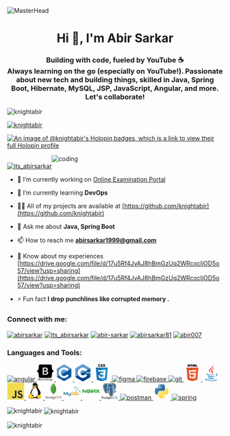 ![MasterHead](https://media.licdn.com/dms/image/C5616AQHdAZwmlt3-MQ/profile-displaybackgroundimage-shrink_200_800/0/1628742030836?e=2147483647&v=beta&t=-EQU_CDIBdknkrwEb5j8j7tnMPunCxBw85L684qWg_k)
<h1 align="center">Hi 👋, I'm Abir Sarkar</h1>
<h3 align="center">Building with code, fueled by YouTube ☕️ <br/> Always learning on the go (especially on YouTube!). Passionate about new tech and building things, skilled in Java, Spring Boot, Hibernate, MySQL, JSP, JavaScript, Angular, and more. Let's collaborate!</h3>

<p align="left"> <img src="https://komarev.com/ghpvc/?username=knightabir&label=Profile%20views&color=0e75b6&style=flat" alt="knightabir" /> </p>

<p align="left"> <a href="https://github.com/ryo-ma/github-profile-trophy"><img src="https://github-profile-trophy.vercel.app/?username=knightabir" alt="knightabir" /></a> </p>

[![An image of @knightabir's Holopin badges, which is a link to view their full Holopin profile](https://holopin.me/knightabir)](https://holopin.io/@knightabir)

<img align="right" alt="coding" width="400" src="https://miro.medium.com/max/1360/0*7Q3yvSIv_t0ioJ-Z.gif" >

<p align="left"> <a href="https://twitter.com/its_abirsarkar" target="blank"><img src="https://img.shields.io/twitter/follow/its_abirsarkar?logo=twitter&style=for-the-badge" alt="its_abirsarkar" /></a> </p>

- 🔭 I’m currently working on [Online Examination Portal](https://github.com/knightabir/Online-Examination-Portal)

- 🌱 I’m currently learning **DevOps**

- 👨‍💻 All of my projects are available at [https://github.com/knightabir](https://github.com/knightabir)

- 💬 Ask me about **Java, Spring Boot**

- 📫 How to reach me **abirsarkar1999@gmail.com**

- 📄 Know about my experiences [https://drive.google.com/file/d/17u5Rf4JvAJ8hBmGzUq2WRcocljOD5o57/view?usp=sharing](https://drive.google.com/file/d/17u5Rf4JvAJ8hBmGzUq2WRcocljOD5o57/view?usp=sharing)

- ⚡ Fun fact **I drop punchlines like corrupted memory .**

<h3 align="left">Connect with me:</h3>
<p align="left">
<a href="https://dev.to/abirsarkar" target="blank"><img align="center" src="https://raw.githubusercontent.com/rahuldkjain/github-profile-readme-generator/master/src/images/icons/Social/devto.svg" alt="abirsarkar" height="30" width="40" /></a>
<a href="https://twitter.com/its_abirsarkar" target="blank"><img align="center" src="https://raw.githubusercontent.com/rahuldkjain/github-profile-readme-generator/master/src/images/icons/Social/twitter.svg" alt="its_abirsarkar" height="30" width="40" /></a>
<a href="https://linkedin.com/in/abir-sarkar" target="blank"><img align="center" src="https://raw.githubusercontent.com/rahuldkjain/github-profile-readme-generator/master/src/images/icons/Social/linked-in-alt.svg" alt="abir-sarkar" height="30" width="40" /></a>
<a href="https://instagram.com/abirsarkar81" target="blank"><img align="center" src="https://raw.githubusercontent.com/rahuldkjain/github-profile-readme-generator/master/src/images/icons/Social/instagram.svg" alt="abirsarkar81" height="30" width="40" /></a>
<a href="https://www.leetcode.com/abir007" target="blank"><img align="center" src="https://raw.githubusercontent.com/rahuldkjain/github-profile-readme-generator/master/src/images/icons/Social/leet-code.svg" alt="abir007" height="30" width="40" /></a>
</p>

<h3 align="left">Languages and Tools:</h3>
<p align="left"> <a href="https://angular.io" target="_blank" rel="noreferrer"> <img src="https://angular.io/assets/images/logos/angular/angular.svg" alt="angular" width="40" height="40"/> </a> <a href="https://getbootstrap.com" target="_blank" rel="noreferrer"> <img src="https://raw.githubusercontent.com/devicons/devicon/master/icons/bootstrap/bootstrap-plain-wordmark.svg" alt="bootstrap" width="40" height="40"/> </a> <a href="https://www.cprogramming.com/" target="_blank" rel="noreferrer"> <img src="https://raw.githubusercontent.com/devicons/devicon/master/icons/c/c-original.svg" alt="c" width="40" height="40"/> </a> <a href="https://www.w3schools.com/cpp/" target="_blank" rel="noreferrer"> <img src="https://raw.githubusercontent.com/devicons/devicon/master/icons/cplusplus/cplusplus-original.svg" alt="cplusplus" width="40" height="40"/> </a> <a href="https://www.w3schools.com/css/" target="_blank" rel="noreferrer"> <img src="https://raw.githubusercontent.com/devicons/devicon/master/icons/css3/css3-original-wordmark.svg" alt="css3" width="40" height="40"/> </a> <a href="https://www.figma.com/" target="_blank" rel="noreferrer"> <img src="https://www.vectorlogo.zone/logos/figma/figma-icon.svg" alt="figma" width="40" height="40"/> </a> <a href="https://firebase.google.com/" target="_blank" rel="noreferrer"> <img src="https://www.vectorlogo.zone/logos/firebase/firebase-icon.svg" alt="firebase" width="40" height="40"/> </a> <a href="https://git-scm.com/" target="_blank" rel="noreferrer"> <img src="https://www.vectorlogo.zone/logos/git-scm/git-scm-icon.svg" alt="git" width="40" height="40"/> </a> <a href="https://www.w3.org/html/" target="_blank" rel="noreferrer"> <img src="https://raw.githubusercontent.com/devicons/devicon/master/icons/html5/html5-original-wordmark.svg" alt="html5" width="40" height="40"/> </a> <a href="https://www.java.com" target="_blank" rel="noreferrer"> <img src="https://raw.githubusercontent.com/devicons/devicon/master/icons/java/java-original.svg" alt="java" width="40" height="40"/> </a> <a href="https://developer.mozilla.org/en-US/docs/Web/JavaScript" target="_blank" rel="noreferrer"> <img src="https://raw.githubusercontent.com/devicons/devicon/master/icons/javascript/javascript-original.svg" alt="javascript" width="40" height="40"/> </a> <a href="https://www.linux.org/" target="_blank" rel="noreferrer"> <img src="https://raw.githubusercontent.com/devicons/devicon/master/icons/linux/linux-original.svg" alt="linux" width="40" height="40"/> </a> <a href="https://www.mongodb.com/" target="_blank" rel="noreferrer"> <img src="https://raw.githubusercontent.com/devicons/devicon/master/icons/mongodb/mongodb-original-wordmark.svg" alt="mongodb" width="40" height="40"/> </a> <a href="https://www.mysql.com/" target="_blank" rel="noreferrer"> <img src="https://raw.githubusercontent.com/devicons/devicon/master/icons/mysql/mysql-original-wordmark.svg" alt="mysql" width="40" height="40"/> </a> <a href="https://www.nginx.com" target="_blank" rel="noreferrer"> <img src="https://raw.githubusercontent.com/devicons/devicon/master/icons/nginx/nginx-original.svg" alt="nginx" width="40" height="40"/> </a> <a href="https://www.postgresql.org" target="_blank" rel="noreferrer"> <img src="https://raw.githubusercontent.com/devicons/devicon/master/icons/postgresql/postgresql-original-wordmark.svg" alt="postgresql" width="40" height="40"/> </a> <a href="https://postman.com" target="_blank" rel="noreferrer"> <img src="https://www.vectorlogo.zone/logos/getpostman/getpostman-icon.svg" alt="postman" width="40" height="40"/> </a> <a href="https://www.python.org" target="_blank" rel="noreferrer"> <img src="https://raw.githubusercontent.com/devicons/devicon/master/icons/python/python-original.svg" alt="python" width="40" height="40"/> </a> <a href="https://spring.io/" target="_blank" rel="noreferrer"> <img src="https://www.vectorlogo.zone/logos/springio/springio-icon.svg" alt="spring" width="40" height="40"/> </a> </p>

<p><img align="left" src="https://github-readme-stats.vercel.app/api/top-langs?username=knightabir&show_icons=true&locale=en&layout=compact" alt="knightabir" /></p>

<p>&nbsp;<img align="center" src="https://github-readme-stats.vercel.app/api?username=knightabir&show_icons=true&locale=en" alt="knightabir" /></p>

<p><img align="center" src="https://github-readme-streak-stats.herokuapp.com/?user=knightabir&" alt="knightabir" /></p>
